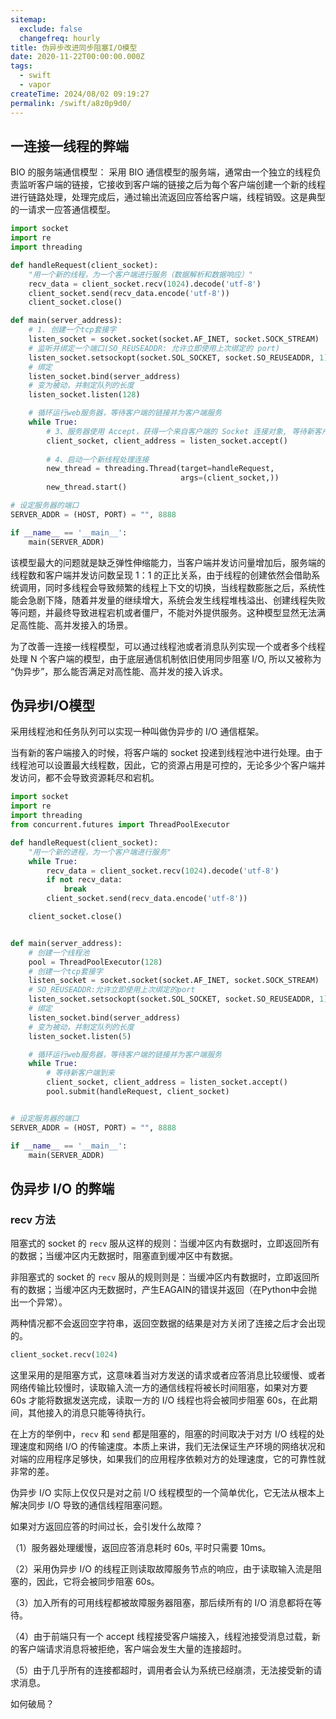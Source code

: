 ```yaml
---
sitemap:
  exclude: false
  changefreq: hourly
title: 伪异步改进同步阻塞I/O模型
date: 2020-11-22T00:00:00.000Z
tags:
  - swift
  - vapor
createTime: 2024/08/02 09:19:27
permalink: /swift/a8z0p9d0/
---
```


## 一连接一线程的弊端

BIO 的服务端通信模型： 采用 BIO 通信模型的服务端，通常由一个独立的线程负责监听客户端的链接，它接收到客户端的链接之后为每个客户端创建一个新的线程进行链路处理，处理完成后，通过输出流返回应答给客户端，线程销毁。这是典型的一请求一应答通信模型。

```python
import socket
import re
import threading

def handleRequest(client_socket):
    "用一个新的线程，为一个客户端进行服务（数据解析和数据响应）"
    recv_data = client_socket.recv(1024).decode('utf-8')
    client_socket.send(recv_data.encode('utf-8'))
    client_socket.close()

def main(server_address):
    # 1. 创建一个tcp套接字
    listen_socket = socket.socket(socket.AF_INET, socket.SOCK_STREAM)
    # 监听并绑定一个端口(SO_REUSEADDR: 允许立即使用上次绑定的 port)
    listen_socket.setsockopt(socket.SOL_SOCKET, socket.SO_REUSEADDR, 1)
    # 绑定
    listen_socket.bind(server_address)
    # 变为被动，并制定队列的长度
    listen_socket.listen(128)

    # 循环运行web服务器，等待客户端的链接并为客户端服务
    while True:
        # 3、服务器使用 Accept，获得一个来自客户端的 Socket 连接对象, 等待新客户端到来
        client_socket, client_address = listen_socket.accept()
        
        # 4、启动一个新线程处理连接   
        new_thread = threading.Thread(target=handleRequest,
                                      args=(client_socket,))
        new_thread.start()

# 设定服务器的端口
SERVER_ADDR = (HOST, PORT) = "", 8888

if __name__ == '__main__':
    main(SERVER_ADDR)
```

该模型最大的问题就是缺乏弹性伸缩能力，当客户端并发访问量增加后，服务端的线程数和客户端并发访问数呈现 1：1 的正比关系，由于线程的创建依然会借助系统调用，同时多线程会导致频繁的线程上下文的切换，当线程数膨胀之后，系统性能会急剧下降，随着并发量的继续增大，系统会发生线程堆栈溢出、创建线程失败等问题，并最终导致进程宕机或者僵尸，不能对外提供服务。这种模型显然无法满足高性能、高并发接入的场景。

为了改善一连接一线程模型，可以通过线程池或者消息队列实现一个或者多个线程处理 N 个客户端的模型，由于底层通信机制依旧使用同步阻塞 I/O, 所以又被称为 “伪异步”，那么能否满足对高性能、高并发的接入诉求。

## 伪异步I/O模型

采用线程池和任务队列可以实现一种叫做伪异步的 I/O 通信框架。

当有新的客户端接入的时候，将客户端的 socket 投递到线程池中进行处理。由于线程池可以设置最大线程数，因此，它的资源占用是可控的，无论多少个客户端并发访问，都不会导致资源耗尽和宕机。

```python
import socket
import re
import threading
from concurrent.futures import ThreadPoolExecutor

def handleRequest(client_socket):
    "用一个新的进程，为一个客户端进行服务"
    while True:
        recv_data = client_socket.recv(1024).decode('utf-8')
        if not recv_data:
            break
        client_socket.send(recv_data.encode('utf-8'))

    client_socket.close()


def main(server_address):
    # 创建一个线程池
    pool = ThreadPoolExecutor(128)
    # 创建一个tcp套接字
    listen_socket = socket.socket(socket.AF_INET, socket.SOCK_STREAM)
    # SO_REUSEADDR:允许立即使用上次绑定的port
    listen_socket.setsockopt(socket.SOL_SOCKET, socket.SO_REUSEADDR, 1)
    # 绑定
    listen_socket.bind(server_address)
    # 变为被动，并制定队列的长度
    listen_socket.listen(5)

    # 循环运行web服务器，等待客户端的链接并为客户端服务
    while True:
        # 等待新客户端到来
        client_socket, client_address = listen_socket.accept()
        pool.submit(handleRequest, client_socket)


# 设定服务器的端口
SERVER_ADDR = (HOST, PORT) = "", 8888

if __name__ == '__main__':
    main(SERVER_ADDR)
```


## 伪异步 I/O 的弊端

### recv 方法

阻塞式的 socket 的 `recv` 服从这样的规则：当缓冲区内有数据时，立即返回所有的数据；当缓冲区内无数据时，阻塞直到缓冲区中有数据。

非阻塞式的 socket 的 `recv` 服从的规则则是：当缓冲区内有数据时，立即返回所有的数据；当缓冲区内无数据时，产生EAGAIN的错误并返回（在Python中会抛出一个异常）。

两种情况都不会返回空字符串，返回空数据的结果是对方关闭了连接之后才会出现的。

```python
client_socket.recv(1024)
```
这里采用的是阻塞方式，这意味着当对方发送的请求或者应答消息比较缓慢、或者网络传输比较慢时，读取输入流一方的通信线程将被长时间阻塞，如果对方要 60s 才能将数据发送完成，读取一方的 I/O 线程也将会被同步阻塞 60s，在此期间，其他接入的消息只能等待执行。

在上方的举例中，`recv` 和 `send` 都是阻塞的，阻塞的时间取决于对方 I/O 线程的处理速度和网络 I/O 的传输速度。本质上来讲，我们无法保证生产环境的网络状况和对端的应用程序足够快，如果我们的应用程序依赖对方的处理速度，它的可靠性就非常的差。

伪异步 I/O 实际上仅仅只是对之前 I/O 线程模型的一个简单优化，它无法从根本上解决同步 I/O 导致的通信线程阻塞问题。

如果对方返回应答的时间过长，会引发什么故障？

（1）服务器处理缓慢，返回应答消息耗时 60s, 平时只需要 10ms。

（2）采用伪异步 I/O 的线程正则读取故障服务节点的响应，由于读取输入流是阻塞的，因此，它将会被同步阻塞 60s。

（3）加入所有的可用线程都被故障服务器阻塞，那后续所有的 I/O 消息都将在等待。

（4）由于前端只有一个 accept 线程接受客户端接入，线程池接受消息过载，新的客户端请求消息将被拒绝，客户端会发生大量的连接超时。

（5）由于几乎所有的连接都超时，调用者会认为系统已经崩溃，无法接受新的请求消息。

如何破局？